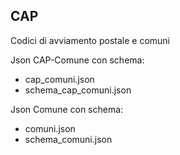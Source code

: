 ## CAP
Codici di avviamento postale e comuni

Json CAP-Comune con schema:
- cap_comuni.json
- schema_cap_comuni.json

Json Comune con schema:
- comuni.json
- schema_comuni.json

